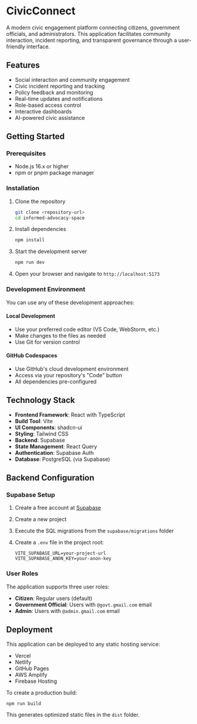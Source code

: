 # CivicConnect

A modern civic engagement platform connecting citizens, government officials, and administrators. This application facilitates community interaction, incident reporting, and transparent governance through a user-friendly interface.

## Features

- Social interaction and community engagement
- Civic incident reporting and tracking
- Policy feedback and monitoring
- Real-time updates and notifications
- Role-based access control
- Interactive dashboards
- AI-powered civic assistance

## Getting Started

### Prerequisites

- Node.js 16.x or higher
- npm or pnpm package manager

### Installation

1. Clone the repository

    ```bash
    git clone <repository-url>
    cd informed-advocacy-space
    ```

1. Install dependencies

    ```bash
    npm install
    ```

1. Start the development server

    ```bash
    npm run dev
    ```

1. Open your browser and navigate to `http://localhost:5173`

### Development Environment

You can use any of these development approaches:

#### Local Development

- Use your preferred code editor (VS Code, WebStorm, etc.)
- Make changes to the files as needed
- Use Git for version control

#### GitHub Codespaces

- Use GitHub's cloud development environment
- Access via your repository's "Code" button
- All dependencies pre-configured

## Technology Stack

- **Frontend Framework**: React with TypeScript
- **Build Tool**: Vite
- **UI Components**: shadcn-ui
- **Styling**: Tailwind CSS
- **Backend**: Supabase
- **State Management**: React Query
- **Authentication**: Supabase Auth
- **Database**: PostgreSQL (via Supabase)

## Backend Configuration

### Supabase Setup

1. Create a free account at [Supabase](https://supabase.com/)
1. Create a new project
1. Execute the SQL migrations from the `supabase/migrations` folder
1. Create a `.env` file in the project root:

    ```env
    VITE_SUPABASE_URL=your-project-url
    VITE_SUPABASE_ANON_KEY=your-anon-key
    ```

### User Roles

The application supports three user roles:

- **Citizen**: Regular users (default)
- **Government Official**: Users with `@govt.gmail.com` email
- **Admin**: Users with `@admin.gmail.com` email

## Deployment

This application can be deployed to any static hosting service:

- Vercel
- Netlify
- GitHub Pages
- AWS Amplify
- Firebase Hosting

To create a production build:

```bash
npm run build
```

This generates optimized static files in the `dist` folder.

